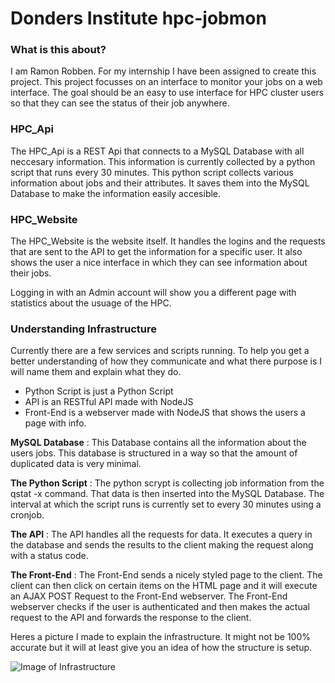 # Donders Institute hpc-jobmon
### What is this about?
I am Ramon Robben.
For my internship I have been assigned to create this project.
This project focusses on an interface to monitor your jobs on a web interface.
The goal should be an easy to use interface for HPC cluster users so that they can see the status of their job anywhere.

### HPC_Api
The HPC_Api is a REST Api that connects to a MySQL Database with all neccesary information.
This information is currently collected by a python script that runs every 30 minutes.
This python script collects various information about jobs and their attributes.
It saves them into the MySQL Database to make the information easily accesible.

### HPC_Website
The HPC_Website is the website itself.
It handles the logins and the requests that are sent to the API to get the information for a specific user.
It also shows the user a nice interface in which they can see information about their jobs.

Logging in with an Admin account will show you a different page with statistics about the usuage of the HPC.

### Understanding Infrastructure

Currently there are a few services and scripts running.
To help you get a better understanding of how they communicate and what there purpose is I will name them and explain what they do.

- Python Script is just a Python Script
- API is an RESTful API made with NodeJS
- Front-End is a webserver made with NodeJS that shows the users a page with info.

__MySQL Database__ : This Database contains all the information about the users jobs. This database is structured in a way so that the amount of duplicated data is very minimal.

__The Python Script__ : The python scrypt is collecting job information from the qstat -x command. That data is then inserted into the MySQL Database. The interval at which the script runs is currently set to every 30 minutes using a cronjob.

__The API__ : The API handles all the requests for data. It executes a query in the database and sends the results to the client making the request along with a status code.

__The Front-End__ : The Front-End sends a nicely styled page to the client. The client can then click on certain items on the HTML page and it will execute an AJAX POST Request to the Front-End webserver. The Front-End webserver checks if the user is authenticated and then makes the actual request to the API and forwards the response to the client.

Heres a picture I made to explain the infrastructure. It might not be 100% accurate but it will at least give you an idea of how the structure is setup.

![Image of Infrastructure](https://www.mupload.nl/img/rfxd8vxa.png)
